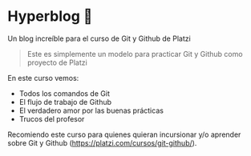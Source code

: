 # Hyperblog :metal:
Un blog increíble para el curso de Git y Github de Platzi
> Este es simplemente un modelo para practicar Git y Github como proyecto de Platzi

En este curso vemos:
* Todos los comandos de Git
* El flujo de trabajo de Github
* El verdadero amor por las buenas prácticas
* Trucos del profesor

Recomiendo este curso para quienes quieran incursionar y/o aprender sobre Git y Github (https://platzi.com/cursos/git-github/).

